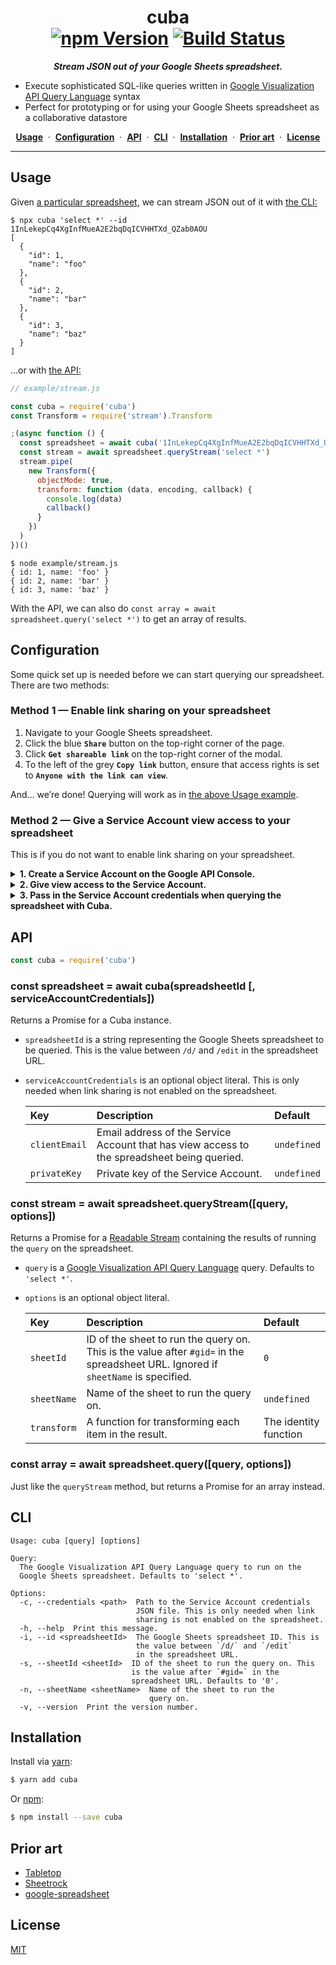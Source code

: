 <div align="center">

# cuba <br />[![npm Version](https://img.shields.io/npm/v/cuba.svg?style=flat)](https://www.npmjs.org/package/cuba) [![Build Status](https://img.shields.io/travis/yuanqing/cuba.svg?branch=master&style=flat)](https://travis-ci.org/yuanqing/cuba)

***Stream JSON out of your Google Sheets spreadsheet.***

</div>

- Execute sophisticated SQL-like queries written in [Google Visualization API Query Language](https://developers.google.com/chart/interactive/docs/querylanguage#overview) syntax
- Perfect for prototyping or for using your Google Sheets spreadsheet as a collaborative datastore

<div align="center">

[**Usage**](#usage) &nbsp;&middot;&nbsp; [**Configuration**](#configuration) &nbsp;&middot;&nbsp; [**API**](#api) &nbsp;&middot;&nbsp; [**CLI**](#cli) &nbsp;&middot;&nbsp; [**Installation**](#installation) &nbsp;&middot;&nbsp; [**Prior art**](#prior-art) &nbsp;&middot;&nbsp; [**License**](#license)

</div>

---

## Usage

Given [a particular spreadsheet,](https://docs.google.com/spreadsheets/d/1InLekepCq4XgInfMueA2E2bqDqICVHHTXd_QZab0AOU/edit?usp=sharing) we can stream JSON out of it with [the CLI:](#cli)

```
$ npx cuba 'select *' --id 1InLekepCq4XgInfMueA2E2bqDqICVHHTXd_QZab0AOU
[
  {
    "id": 1,
    "name": "foo"
  },
  {
    "id": 2,
    "name": "bar"
  },
  {
    "id": 3,
    "name": "baz"
  }
]
```

&hellip;or with [the API:](#api)

```js
// example/stream.js

const cuba = require('cuba')
const Transform = require('stream').Transform

;(async function () {
  const spreadsheet = await cuba('1InLekepCq4XgInfMueA2E2bqDqICVHHTXd_QZab0AOU')
  const stream = await spreadsheet.queryStream('select *')
  stream.pipe(
    new Transform({
      objectMode: true,
      transform: function (data, encoding, callback) {
        console.log(data)
        callback()
      }
    })
  )
})()
```

```
$ node example/stream.js
{ id: 1, name: 'foo' }
{ id: 2, name: 'bar' }
{ id: 3, name: 'baz' }
```

With the API, we can also do `const array = await spreadsheet.query('select *')` to get an array of results.

## Configuration

Some quick set up is needed before we can start querying our spreadsheet. There are two methods:

### Method 1 &mdash; Enable link sharing on your spreadsheet

1. Navigate to your Google Sheets spreadsheet.
2. Click the blue **`Share`** button on the top-right corner of the page.
3. Click **`Get shareable link`** on the top-right corner of the modal.
4. To the left of the grey **`Copy link`** button, ensure that access rights is set to **`Anyone with the link can view`**.

And&hellip; we&rsquo;re done! Querying will work as in [the above Usage example](#usage).

### Method 2 &mdash; Give a Service Account view access to your spreadsheet

This is if you do not want to enable link sharing on your spreadsheet.

<details>
<summary><strong>1. Create a Service Account on the Google API Console.</strong></summary>
<p>

1. Navigate to [the Google API Console](https://console.developers.google.com/apis/dashboard)
2. Select a project from the drop-down box in the top bar.
3. Click **`Credentials`** (the Key icon) on the left navigation bar.
4. Click the blue **`Create credentials`** drop-down box, and select **`Service account key`**.
5. Click the **`Select…`** drop-down box, and select **`New service account`**.
6. Enter a **`Service account name`**. For **`Role`**, select **`Project › Viewer`**. For **`Key type`**, select **`JSON`**.
7. Click the blue **`Create`** button. This will generate a JSON file with the Service Account credentials. Note the `client_email` and `private_key` values in this JSON file.

</p>
</details>

<details>
<summary><strong>2. Give view access to the Service Account.</strong></summary>
<p>

1. Navigate to your spreadsheet.
2. Click the blue **`Share`** button on the top-right corner of the page.
3. In the **`Enter names or email addresses…`** text box, enter the `client_email` of the Service Account, then click the blue **`Send`** button.

</p>
</details>

<details>
<summary><strong>3. Pass in the Service Account credentials when querying the spreadsheet with Cuba.</strong></summary>
<p>

- With the API, pass in a `serviceAccountCredentials` object, specifying the `clientEmail` and `privateKey`.
- With the CLI, use the `--credentials` (or `-c`) flag to specify the path to the Service Account credentials JSON file.

</p>
</details>

## API

```js
const cuba = require('cuba')
```

### const spreadsheet = await cuba(spreadsheetId [, serviceAccountCredentials])

Returns a Promise for a Cuba instance.

- `spreadsheetId` is a string representing the Google Sheets spreadsheet to be queried. This is the value between `/d/` and `/edit` in the spreadsheet URL.
- `serviceAccountCredentials` is an optional object literal. This is only needed when link sharing is not enabled on the spreadsheet.

    Key | Description | Default
    :-|:-|:-
    `clientEmail` | Email address of the Service Account that has view access to the spreadsheet being queried. | `undefined`
    `privateKey` | Private key of the Service Account. | `undefined`

### const stream = await spreadsheet.queryStream([query, options])

Returns a Promise for a [Readable Stream](https://nodejs.org/api/stream.html#stream_class_stream_readable) containing the results of running the `query` on the spreadsheet.

- `query` is a [Google Visualization API Query Language](https://developers.google.com/chart/interactive/docs/querylanguage#overview) query. Defaults to `'select *'`.
- `options` is an optional object literal.

    Key | Description | Default
    :-|:-|:-
    `sheetId` | ID of the sheet to run the query on. This is the value after `#gid=` in the spreadsheet URL. Ignored if `sheetName` is specified. | `0`
    `sheetName` | Name of the sheet to run the query on. | `undefined`
    `transform` | A function for transforming each item in the result. | The identity function

### const array = await spreadsheet.query([query, options])

Just like the `queryStream` method, but returns a Promise for an array instead.

## CLI

```
Usage: cuba [query] [options]

Query:
  The Google Visualization API Query Language query to run on the
  Google Sheets spreadsheet. Defaults to 'select *'.

Options:
  -c, --credentials <path>  Path to the Service Account credentials
                            JSON file. This is only needed when link
                            sharing is not enabled on the spreadsheet.
  -h, --help  Print this message.
  -i, --id <spreadsheetId>  The Google Sheets spreadsheet ID. This is
                            the value between `/d/` and `/edit`
                            in the spreadsheet URL.
  -s, --sheetId <sheetId>  ID of the sheet to run the query on. This
                           is the value after `#gid=` in the
                           spreadsheet URL. Defaults to '0'.
  -n, --sheetName <sheetName>  Name of the sheet to run the
                               query on.
  -v, --version  Print the version number.
```

## Installation

Install via [yarn](https://yarnpkg.com):

```sh
$ yarn add cuba
```

Or [npm](https://npmjs.com):

```sh
$ npm install --save cuba
```

## Prior art

- [Tabletop](https://github.com/jsoma/tabletop)
- [Sheetrock](https://github.com/chriszarate/sheetrock)
- [google-spreadsheet](https://github.com/theoephraim/node-google-spreadsheet)

## License

[MIT](LICENSE.md)
